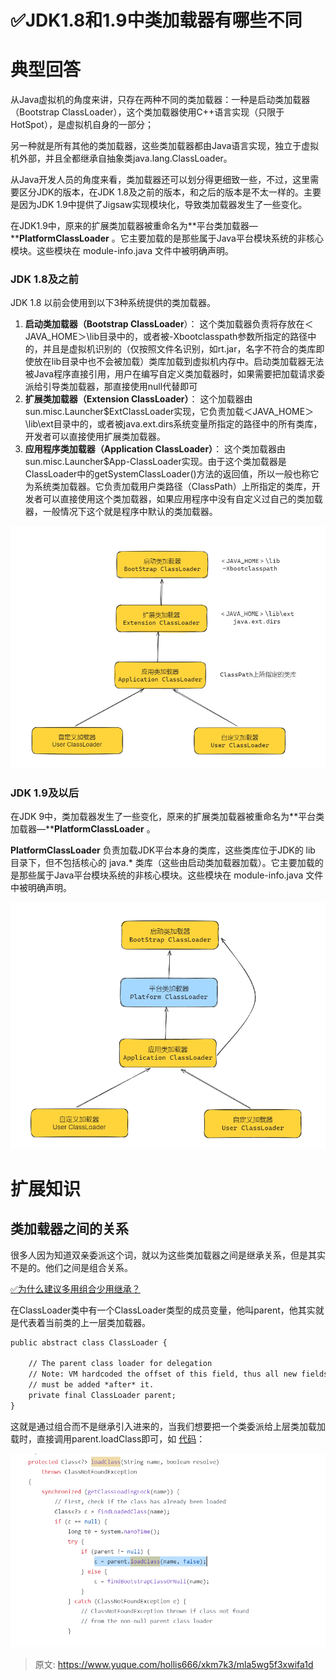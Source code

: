 # ✅JDK1.8和1.9中类加载器有哪些不同

# 典型回答


从Java虚拟机的角度来讲，只存在两种不同的类加载器：一种是启动类加载器（Bootstrap ClassLoader），这个类加载器使用C++语言实现（只限于HotSpot），是虚拟机自身的一部分；



另一种就是所有其他的类加载器，这些类加载器都由Java语言实现，独立于虚拟机外部，并且全都继承自抽象类java.lang.ClassLoader。



从Java开发人员的角度来看，类加载器还可以划分得更细致一些，不过，这里需要区分JDK的版本，在JDK 1.8及之前的版本，和之后的版本是不太一样的。主要是因为JDK 1.9中提供了Jigsaw实现模块化，导致类加载器发生了一些变化。



在JDK1.9中，原来的扩展类加载器被重命名为**平台类加载器—****PlatformClassLoader**<font style="color:rgb(55, 65, 81);"> </font>。它主要加载的是那些属于Java平台模块系统的非核心模块。这些模块在 module-info.java 文件中被明确声明。



### JDK 1.8及之前


JDK 1.8 以前会使用到以下3种系统提供的类加载器。



1. **启动类加载器（Bootstrap ClassLoader**）： 这个类加载器负责将存放在＜JAVA_HOME＞\lib目录中的，或者被-Xbootclasspath参数所指定的路径中的，并且是虚拟机识别的（仅按照文件名识别，如rt.jar，名字不符合的类库即使放在lib目录中也不会被加载）类库加载到虚拟机内存中。启动类加载器无法被Java程序直接引用，用户在编写自定义类加载器时，如果需要把加载请求委派给引导类加载器，那直接使用null代替即可
2. **扩展类加载器（Extension ClassLoader）**： 这个加载器由sun.misc.Launcher$ExtClassLoader实现，它负责加载＜JAVA_HOME＞\lib\ext目录中的，或者被java.ext.dirs系统变量所指定的路径中的所有类库，开发者可以直接使用扩展类加载器。
3. **应用程序类加载器（Application ClassLoader）**： 这个类加载器由sun.misc.Launcher$App-ClassLoader实现。由于这个类加载器是ClassLoader中的getSystemClassLoader()方法的返回值，所以一般也称它为系统类加载器。它负责加载用户类路径（ClassPath）上所指定的类库，开发者可以直接使用这个类加载器，如果应用程序中没有自定义过自己的类加载器，一般情况下这个就是程序中默认的类加载器。



![1704516962330-42578c85-4180-4535-85ff-783e408d7764.png](./img/jEcub-iGXnL6MjYo/1704516962330-42578c85-4180-4535-85ff-783e408d7764-861477.png)



### JDK 1.9及以后


在JDK 9中，类加载器发生了一些变化，原来的扩展类加载器被重命名为**平台类加载器—****PlatformClassLoader**<font style="color:rgb(55, 65, 81);"> </font>。



**PlatformClassLoader** 负责加载JDK平台本身的类库，这些类库位于JDK的 lib 目录下，但不包括核心的 java.* 类库（这些由启动类加载器加载）。它主要加载的是那些属于Java平台模块系统的非核心模块。这些模块在 module-info.java 文件中被明确声明。



![1704518033721-2177d4ef-a79d-4b21-a980-fcac04264cde.png](./img/jEcub-iGXnL6MjYo/1704518033721-2177d4ef-a79d-4b21-a980-fcac04264cde-060797.png)



# 扩展知识


## 类加载器之间的关系


很多人因为知道双亲委派这个词，就以为这些类加载器之间是继承关系，但是其实不是的。他们之间是组合关系。



[✅为什么建议多用组合少用继承？](https://www.yuque.com/hollis666/xkm7k3/yya9secquv5o8dr9)



在ClassLoader类中有一个ClassLoader类型的成员变量，他叫parent，他其实就是代表着当前类的上一层类加载器。



```latex
public abstract class ClassLoader {

    // The parent class loader for delegation
    // Note: VM hardcoded the offset of this field, thus all new fields
    // must be added *after* it.
    private final ClassLoader parent;
}
```



这就是通过组合而不是继承引入进来的，当我们想要把一个类委派给上层类加载加载时，直接调用parent.loadClass即可，如 [代码](https://github.com/zxiaofan/JDK/blob/master/JDK1.8/src/java/lang/ClassLoader.java#L356)：



![1704517868481-46d10fe6-533c-4b85-b072-33d25941e753.png](./img/jEcub-iGXnL6MjYo/1704517868481-46d10fe6-533c-4b85-b072-33d25941e753-995262.png)



> 原文: <https://www.yuque.com/hollis666/xkm7k3/mla5wg5f3xwifa1d>